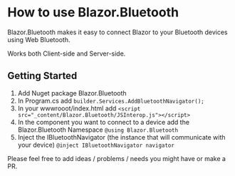 # How to use Blazor.Bluetooth

Blazor.Bluetooth makes it easy to connect Blazor to your Bluetooth devices using Web Bluetooth.

Works both Client-side and Server-side.

## Getting Started

1. Add Nuget package Blazor.Bluetooth
2. In Program.cs add ```builder.Services.AddBluetoothNavigator();```
3. In your wwwrooot/index.html add
```<script src="_content/Blazor.Bluetooth/JSInterop.js"></script>```
4. In the component you want to connect to a device add the Blazor.Bluetooth Namespace
```@using Blazor.Bluetooth```
5. Inject the IBluetoothNavigator (the instance that will communicate with your device)
```@inject IBluetoothNavigator navigator```

Please feel free to add ideas / problems / needs you might have or make a PR.
